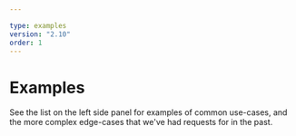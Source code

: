 ```yaml
---

type: examples
version: "2.10"
order: 1
---
```


# Examples

See the list on the left side panel for examples of common use-cases, and the more complex edge-cases that we've had requests for in the past.
